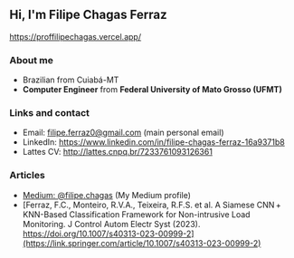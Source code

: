 
## Hi, I'm Filipe Chagas Ferraz

https://proffilipechagas.vercel.app/

### About me

* Brazilian from Cuiabá-MT
* **Computer Engineer** from **Federal University of Mato Grosso (UFMT)**

### Links and contact

* Email: filipe.ferraz0@gmail.com (main personal email)
* LinkedIn: https://www.linkedin.com/in/filipe-chagas-ferraz-16a9371b8
* Lattes CV: http://lattes.cnpq.br/7233761093126361
  
### Articles
* [Medium: @filipe.chagas](https://medium.com/@filipe.chagas) (My Medium profile)
* [Ferraz, F.C., Monteiro, R.V.A., Teixeira, R.F.S. et al. A Siamese CNN + KNN-Based Classification Framework for Non-intrusive Load Monitoring. J Control Autom Electr Syst (2023). https://doi.org/10.1007/s40313-023-00999-2](https://link.springer.com/article/10.1007/s40313-023-00999-2)


